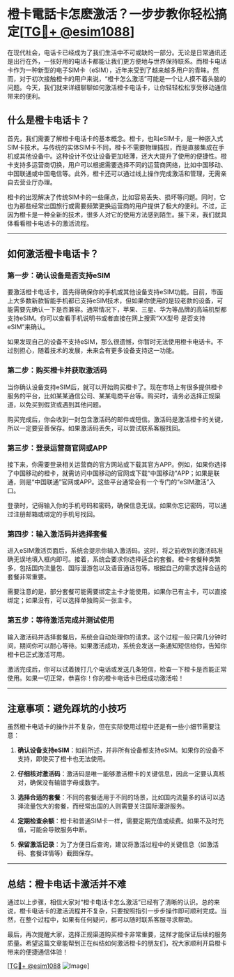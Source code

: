 # 橙卡電話卡怎麽激活？一步步教你轻松搞定[[TG💪+ @esim1088](https://t.me/s/esim1088)]

在现代社会，电话卡已经成为了我们生活中不可或缺的一部分。无论是日常通讯还是出行在外，一张好用的电话卡都能让我们更方便地与世界保持联系。而橙卡电话卡作为一种新型的电子SIM卡（eSIM），近年来受到了越来越多用户的青睐。然而，对于初次接触橙卡的用户来说，“橙卡怎么激活”可能是一个让人摸不着头脑的问题。今天，我们就来详细聊聊如何激活橙卡电话卡，让你轻轻松松享受移动通信带来的便利。

## 什么是橙卡电话卡？

首先，我们需要了解橙卡电话卡的基本概念。橙卡，也叫eSIM卡，是一种嵌入式SIM卡技术。与传统的实体SIM卡不同，橙卡不需要物理插拔，而是直接集成在手机或其他设备中。这种设计不仅让设备更加轻薄，还大大提升了使用的便捷性。橙卡支持多运营商切换，用户可以根据需要选择不同的运营商网络，比如中国移动、中国联通或中国电信等。此外，橙卡还可以通过线上操作完成激活和管理，无需亲自去营业厅办理。

橙卡的出现解决了传统SIM卡的一些痛点，比如容易丢失、损坏等问题。同时，它也为那些经常出国旅行或需要频繁更换运营商的用户提供了极大的便利。不过，正因为橙卡是一种全新的技术，很多人对它的使用方法感到陌生。接下来，我们就具体看看橙卡电话卡的激活流程。

---

## 如何激活橙卡电话卡？

### 第一步：确认设备是否支持eSIM

要激活橙卡电话卡，首先得确保你的手机或其他设备支持eSIM功能。目前，市面上大多数新款智能手机都已支持eSIM技术，但如果你使用的是较老款的设备，可能需要先确认一下是否兼容。通常情况下，苹果、三星、华为等品牌的高端机型都支持eSIM。你可以查看手机说明书或者直接在网上搜索“XX型号 是否支持eSIM”来确认。

如果发现自己的设备不支持eSIM，那么很遗憾，你暂时无法使用橙卡电话卡。不过别担心，随着技术的发展，未来会有更多设备支持这一功能。

### 第二步：购买橙卡并获取激活码

当你确认设备支持eSIM后，就可以开始购买橙卡了。现在市场上有很多提供橙卡服务的平台，比如某某通信公司、某某电商平台等。购买时，请务必选择正规渠道，以免买到假货或遇到其他问题。

购买完成后，你会收到一封包含激活码的邮件或短信。激活码是激活橙卡的关键，所以一定要妥善保存。如果激活码丢失，可以尝试联系客服找回。

### 第三步：登录运营商官网或APP

接下来，你需要登录相关运营商的官方网站或下载其官方APP。例如，如果你选择了中国移动的橙卡，就需访问中国移动的官网或下载“中国移动”APP；如果是联通，则是“中国联通”官网或APP。这些平台通常会有一个专门的“eSIM激活”入口。

登录时，记得输入你的手机号码和密码，确保信息无误。如果你忘记密码，可以通过注册邮箱或绑定的手机号找回。

### 第四步：输入激活码并选择套餐

进入eSIM激活页面后，系统会提示你输入激活码。这时，将之前收到的激活码准确无误地填入框内即可。接着，系统会要求你选择适合的套餐。橙卡套餐种类繁多，包括国内流量包、国际漫游包以及语音通话包等。根据自己的需求选择合适的套餐非常重要。

需要注意的是，部分套餐可能需要绑定主卡才能使用。如果你已有主卡，可以直接绑定；如果没有，可以选择单独购买一张主卡。

### 第五步：等待激活完成并测试使用

输入激活码并选择套餐后，系统会自动处理你的请求。这个过程一般只需几分钟时间，期间你可以耐心等待。如果激活成功，系统会发送一条通知短信给你，告知你橙卡已正式激活可用。

激活完成后，你可以试着拨打几个电话或发送几条短信，检查一下橙卡是否能正常使用。如果一切正常，恭喜你！你的橙卡电话卡已经成功激活啦！

---

## 注意事项：避免踩坑的小技巧

虽然橙卡电话卡的操作并不复杂，但在实际使用过程中还是有一些小细节需要注意：

1. **确认设备支持eSIM**：如前所述，并非所有设备都支持eSIM。如果你的设备不支持，即使买了橙卡也无法使用。
   
2. **仔细核对激活码**：激活码是唯一能够激活橙卡的关键信息，因此一定要认真核对，确保没有输错字母或数字。

3. **选择合适的套餐**：不同的套餐适用于不同的场景，比如国内流量多的话可以选择流量包大的套餐，而经常出国的人则需要关注国际漫游服务。

4. **定期检查余额**：橙卡和普通SIM卡一样，需要定期充值或续费。如果不及时充值，可能会导致服务中断。

5. **保留激活记录**：为了方便日后查询，建议将激活过程中的关键信息（如激活码、套餐详情等）截图保存。

---

## 总结：橙卡电话卡激活并不难

通过以上步骤，相信大家对“橙卡电话卡怎么激活”已经有了清晰的认识。总的来说，橙卡电话卡的激活流程并不复杂，只要按照指引一步步操作即可顺利完成。当然，在整个过程中，如果有任何疑问，都可以随时联系客服寻求帮助。

最后，再次提醒大家，选择正规渠道购买橙卡非常重要，这样才能保证后续的服务质量。希望这篇文章能帮到正在纠结如何激活橙卡的朋友们，祝大家顺利开启橙卡带来的便捷通信体验！

[[TG💪+ @esim1088](https://t.me/s/esim1088) ![Image](https://i.postimg.cc/4NQfJmqS/Snipaste-2025-05-13-00-14-12.png)]